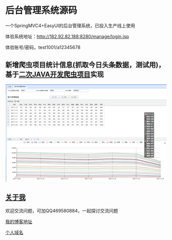 # 后台管理系统源码

一个SpringMVC4+EasyUI的后台管理系统，已投入生产线上使用

体验系统地址：http://182.92.82.188:8280/manage/login.jsp

体验账号/密码，test1001/a12345678

## 新增爬虫项目统计信息(抓取今日头条数据，测试用)，基于[二次JAVA开发爬虫项目](https://github.com/hemin1003/java-spider)实现

![image](./aylson-manage/src/main/webapp/resources/images/WX20171115-170301.png)

## [关于我](http://heminit.com/about/)

欢迎交流问题，可加QQ469580884，一起探讨交流问题

[我的博客地址](http://blog.csdn.net/hemin1003)

[个人域名](http://heminit.com)
